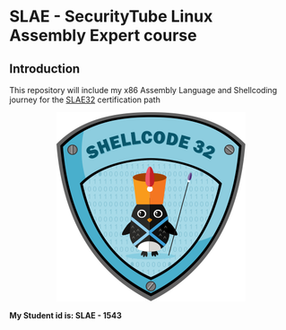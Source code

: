 # SLAE - SecurityTube Linux Assembly Expert course

## Introduction

This repository will include my x86 Assembly Language and Shellcoding journey for the [SLAE32](https://www.pentesteracademy.com/course?id=3) certification path

<p align="center"> 
<img src="https://raw.githubusercontent.com/NagliNagli/SLAE/master/images/slae.png">
</p>

**My Student id is: SLAE - 1543**
